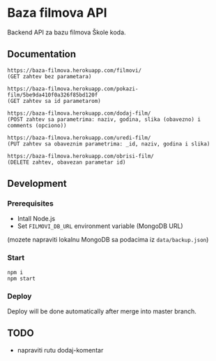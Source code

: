 # Baza filmova API

Backend API za bazu filmova Škole koda.

## Documentation

```
https://baza-filmova.herokuapp.com/filmovi/
(GET zahtev bez parametara)

https://baza-filmova.herokuapp.com/pokazi-film/5be9da410f0a326f85bd120f
(GET zahtev sa id parametarom)

https://baza-filmova.herokuapp.com/dodaj-film/  
(POST zahtev sa parametrima: naziv, godina, slika (obavezno) i comments (opciono))

https://baza-filmova.herokuapp.com/uredi-film/  
(PUT zahtev sa obaveznim parametrima: _id, naziv, godina i slika)

https://baza-filmova.herokuapp.com/obrisi-film/
(DELETE zahtev, obavezan parametar id)
```

## Development

### Prerequisites

- Intall Node.js
- Set `FILMOVI_DB_URL` environment variable (MongoDB URL)

(mozete napraviti lokalnu MongoDB sa podacima iz `data/backup.json`)

### Start

```
npm i
npm start
```

### Deploy

Deploy will be done automatically after merge into master branch.

## TODO

- napraviti rutu dodaj-komentar
